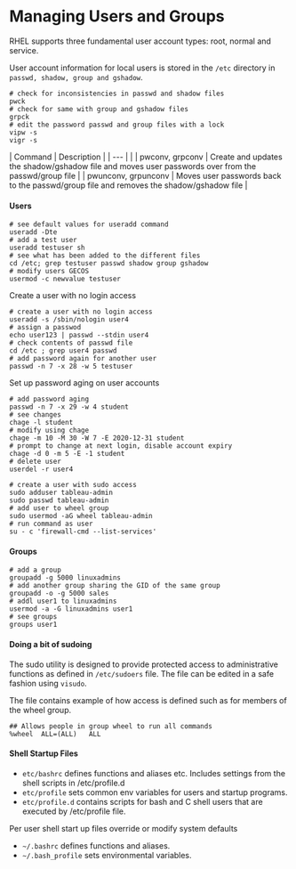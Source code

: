 # Managing Users and Groups

RHEL supports three fundamental user account types: root, normal and service.

User account information for local users is stored in the `/etc` directory in `passwd, shadow, group and gshadow`.

```
# check for inconsistencies in passwd and shadow files
pwck
# check for same with group and gshadow files
grpck
# edit the password passwd and group files with a lock
vipw -s
vigr -s
```

| Command | Description | 
| ---     |             |
| pwconv, grpconv  | Create and updates the shadow/gshadow file and moves user passwords over from the passwd/group file |
| pwunconv, grpunconv | Moves user passwords back to the passwd/group file and removes the shadow/gshadow file | 

#### Users

```
# see default values for useradd command
useradd -Dte
# add a test user
useradd testuser sh 
# see what has been added to the different files 
cd /etc; grep testuser passwd shadow group gshadow
# modify users GECOS
usermod -c newvalue testuser
```

Create a user with no login access

```
# create a user with no login access
useradd -s /sbin/nologin user4 
# assign a passwod
echo user123 | passwd --stdin user4
# check contents of passwd file
cd /etc ; grep user4 passwd
# add password again for another user
passwd -n 7 -x 28 -w 5 testuser
```

Set up password aging on user accounts

```
# add password aging
passwd -n 7 -x 29 -w 4 student
# see changes
chage -l student
# modify using chage
chage -m 10 -M 30 -W 7 -E 2020-12-31 student
# prompt to change at next login, disable account expiry
chage -d 0 -m 5 -E -1 student
# delete user
userdel -r user4
```

```
# create a user with sudo access
sudo adduser tableau-admin
sudo passwd tableau-admin
# add user to wheel group
sudo usermod -aG wheel tableau-admin
# run command as user
su - c 'firewall-cmd --list-services'
```

#### Groups

```
# add a group
groupadd -g 5000 linuxadmins
# add another group sharing the GID of the same group
groupadd -o -g 5000 sales
# addl user1 to linuxadmins
usermod -a -G linuxadmins user1
# see groups
groups user1
```

#### Doing a bit of sudoing

The sudo utility is designed to provide protected access to administrative functions as defined in `/etc/sudoers` file. The file can be edited in a safe fashion using `visudo`. 

The file contains example of how access is defined such as for members of the wheel group. 

```
## Allows people in group wheel to run all commands
%wheel	ALL=(ALL)	ALL
```

#### Shell Startup Files

* `etc/bashrc` defines functions and aliases etc. Includes settings from the shell scripts in /etc/profile.d
* `etc/profile` sets common env variables for users and startup programs. 
* `etc/profile.d` contains scripts for bash and C shell users that are executed by /etc/profile file. 

Per user shell start up files override  or modify system defaults

* `~/.bashrc` defines functions and aliases.  
* `~/.bash_profile` sets environmental variables. 

